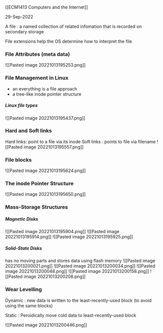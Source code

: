 [[ECM1413 Computers and the Internet]]

29-Sep-2022

A file : a named collection of related infomation that is recorded on secondary storage

File extensions help the OS determine how to interpret the file

### File Attributes (meta data)

![[Pasted image 20221013195253.png]]

### File Management in Linux

- an everything is a file approach
- a tree-like inode pointer structure

##### Linux file types

![[Pasted image 20221013195437.png]]

### Hard and Soft links

Hard links: point to a file via its inode
Soft links : points to file via filename
![[Pasted image 20221013195557.png]]

### File blocks

![[Pasted image 20221013195624.png]]

### The inode Pointer Structure

![[Pasted image 20221013195650.png]]

### Mass-Storage Structures

##### Magnetic Disks

![[Pasted image 20221013195904.png]]
![[Pasted image 20221013195914.png]]
![[Pasted image 20221013195925.png]]

##### Solid-State Disks

has no moving parts and stores data using flash memory
![[Pasted image 20221013200021.png]]
![[Pasted image 20221013200034.png]]
![[Pasted image 20221013200048.png]]
![[Pasted image 20221013200158.png]]
![[Pasted image 20221013200208.png]]

### Wear Levelling

Dynamic : new data is written to the least-recently-used block (to avoid using the same blocks)

Static : Peroidically move cold data to least-recently-used block

![[Pasted image 20221013200446.png]]
